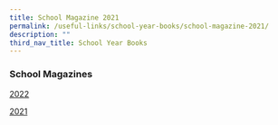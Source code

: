 ```yaml
---
title: School Magazine 2021
permalink: /useful-links/school-year-books/school-magazine-2021/
description: ""
third_nav_title: School Year Books
---
```

### School Magazines

[2022](https://drive.google.com/file/d/1v6sZrhsMBfNUwoX_Kp4oGkAbFZK0TLKG/view?usp=sharing)

[2021](https://drive.google.com/file/d/1ntgZQdU_-hJKLYbJbMe6QJGpuqYiZReP/view?usp=sharing)